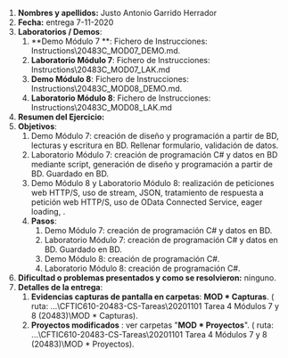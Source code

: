 1. **Nombres y apellidos:** Justo Antonio Garrido Herrador
2. **Fecha:** entrega 7-11-2020
3. **Laboratorios / Demos**: 
      1. **Demo Módulo 7 **: Fichero de Instrucciones: Instructions\20483C_MOD07_DEMO.md. 
      2. **Laboratorio Módulo 7**: Fichero de Instrucciones: Instructions\20483C_MOD07_LAK.md
      3. **Demo Módulo 8**: Fichero de Instrucciones: Instructions\20483C_MOD08_DEMO.md. 
      4. **Laboratorio Módulo 8**: Fichero de Instrucciones: Instructions\20483C_MOD08_LAK.md
4. **Resumen del Ejercicio:**
1. **Objetivos**: 
      1. Demo Módulo 7: creación de diseño y programación a partir de BD, lecturas y escritura en BD. Rellenar formulario, validación de datos.
      2. Laboratorio Módulo 7: creación de programación C# y datos en BD mediante script, generación de diseño y programación a partir de BD. Guardado en BD.
      3. Demo Módulo 8 y Laboratorio Módulo 8: realización de peticiones web HTTP/S, uso de stream, JSON, tratamiento de respuesta a petición web HTTP/S, uso de OData Connected Service, eager loading, . 
   5. **Pasos**: 
      1. Demo Módulo 7: creación de programación C# y datos en BD.
      2. Laboratorio Módulo 7: creación de programación C# y datos en BD. Guardado en BD.
      4. Demo Módulo 8: creación de programación C#.
      4. Laboratorio Módulo 8: creación de programación C#.
6. **Dificultad o problemas presentados y como se resolvieron:**  ninguno.
7. **Detalles de la entrega**:
      1. **Evidencias capturas de pantalla en carpetas**: **MOD * Capturas**. ( ruta: ...\\CFTIC610-20483-CS-Tareas\20201101 Tarea 4 Módulos 7 y 8 (20483)\MOD * Capturas).
      2. **Proyectos modificados** : ver carpetas "**MOD * Proyectos**". ( ruta: ...\CFTIC610-20483-CS-Tareas\20201101 Tarea 4 Módulos 7 y 8 (20483)\MOD * Proyectos).

